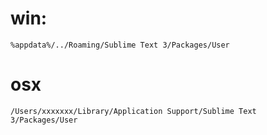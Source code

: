 # win:
```
%appdata%/../Roaming/Sublime Text 3/Packages/User
```

# osx
```
/Users/xxxxxxx/Library/Application Support/Sublime Text 3/Packages/User
```
